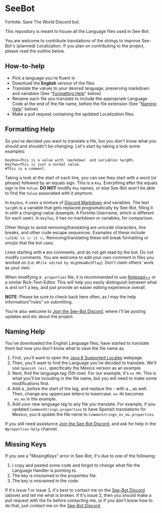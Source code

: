 # SeeBot
Fortnite: Save The World Discord bot.

This repository is meant to house all the Language files used in See-Bot.

You are welcome to contribute translations of the strings to improve See-Bot's (planned) Localization. If you plan on contributing to the project, please read the outline below.

## How-to-help
- Pick a language you're fluent in
- Download the **English** version of the files
- Translate the values to your desired language, preserving markdown and variables (See "[Formatting Help](#formatting-help)" below)
- Rename each file you translate to include the appropriate Language Code at the end of the file name, before the file extension (See "[Naming Help](#naming-help)" below)
- Make a pull request containing the updated Localization files.

## Formatting Help
So you've decided you want to translate a file, but you don't know what you should and shouldn't be changing.
Let's start by taking a look some examples:
```
KeyOne=This is a value with `markdown` and variables %arg0%.
KeyTwo=This is just a normal value.
#This is a comment.
```
Taking a look at the start of each line, you can see they start with a word (or phrase) followed by an equals sign. This is a `Key`. Everything after the equals sign is the `Value`. **DO NOT** modify `Key` names, or else See-Bot won't be able to find the `Value` associated with it anymore.

In `KeyOne`, it uses a mixture of [Discord Markdown](https://support.discord.com/hc/en-us/articles/210298617-Markdown-Text-101-Chat-Formatting-Bold-Italic-Underline-) and variables. The text `%arg0%` is a variable that gets replaced programatically by See-Bot, filling it in with a changing-value (example: A Fortnite Username, which is different for each user).
In `KeyTwo`, it has no markdown or variables, for comparison.

Other things to avoid removing/translating are unicode characters, line breaks, and other code escape sequences. Examples of these include `\u3242 \n \r \t \\`. Removing/translating these will break formatting or emojis that the bot uses.

Lines starting with `#` are comments, and do not get read by the bot. Do not modify comments. You are welcome to add your own comment in files you worked on (i.e: `#File edited by HighHowDoIPlay`). Don't claim others' work as your own.

When modifying a `.properties` file, it is recommended to use [Notepad++](https://notepad-plus-plus.org/downloads/) or a similar Rich-Text-Editor. This will help you easily distinguish between what is and isn't a key, and just provide an easier editing experience overall.

**NOTE**: Please be sure to check back here often, as I may the help information/"rules" on submitting.

You're also welcome to [Join the See-Bot Discord](https://discord.gg/F7musYd), where I'll be posting updates and etc about the project.

## Naming Help

You've downloaded the English Language files, have started to translate them but now you don't know what to save the file name as.

1. First, you'll want to open the [Java 8 Supported Locales](https://www.oracle.com/java/technologies/javase/java8locales.html) webpage.
2. Then, you'll want to find the Language you've decided to translate. We'll use `Spanish (es)`, specifically the Mexico version as an example.
3. Next, find the language tag (5th row). For our example, it's `es-MX`. This is what you'll be including in the file name, but you will need to make some modifications first.
4. Add a \_before the start of the tag, and replace the - with a \_ as well. Then, change any uppercase letters to lowercase. `es-MX` becomes `_es_mx` in the example.
5. Add your new language tag to any file you translate. For example, if you updated `CommonStrings.properties` to have Spanish translations for Mexico, you'd update the file name to `CommonStrings_es_mx.properties`.

If you still need assistance [Join the See-Bot Discord](https://discord.gg/F7musYd), and ask for help in the `#properties-help` channel.

## Missing Keys
If you see a "MissingKeys" error in See-Bot, it's due to one of the following:
1. I copy and pasted some code and forgot to change what file the Language Handler is pointing to.
2. The key is misnamed in the properties file.
3. The key is misnamed in the code.

If it's issue 1 or issue 3, it's best to contact me on the [See-Bot Discord](https://discord.gg/F7musYd) (above) and tell me what is broken.
If it's issue 2, then you should make a pull request with the fix before contacting me, or if you don't know how to do that, just contact me on the [See-Bot Discord](https://discord.gg/F7musYd).

